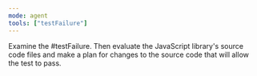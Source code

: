 ```yaml
---
mode: agent
tools: ["testFailure"]
---
```


Examine the #testFailure. Then evaluate the JavaScript library's source code files and make a plan for changes to the source code that will allow the test to pass.
